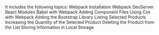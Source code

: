 It includes the following topics:
Webpack Installation
Webpack DevServer
React Modules
Babel with Webpack
Adding Component Files
Using Css with Webpack
Adding the Bootstrap Library
Listing Selected Products
Increasing the Quantity of the Selected Product
Deleting the Product from the List
Storing Information in Local Storage
